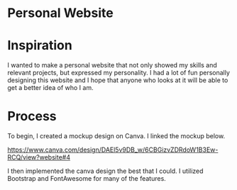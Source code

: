 # Personal Website
# Inspiration

I wanted to make a personal website that not only showed my skills and relevant projects, but expressed my personality. I had a lot of fun personally designing this website and I hope that anyone who looks at it will be able to get a better idea of who I am.

# Process

To begin, I created a mockup design on Canva. I linked the mockup below.

https://www.canva.com/design/DAEl5v9DB_w/6CBGizvZDRdoW1B3Ew-RCQ/view?website#4

I then implemented the canva design the best that I could. I utilized Bootstrap and FontAwesome for many of the features.


